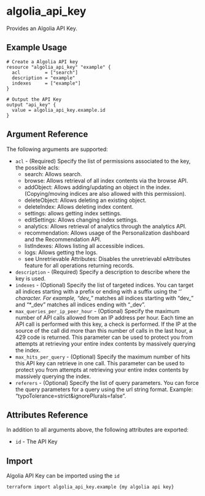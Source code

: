 # algolia_api_key

Provides an Algolia API Key.

## Example Usage

```hcl
# Create a Algolia API key
resource "algolia_api_key" "example" {
  acl         = ["search"]
  description = "example"
  indexes     = ["example"]
}

# Output the API Key
output "api_key" {
  value = algolia_api_key.example.id
}
```

## Argument Reference

The following arguments are supported:
* `acl` - (Required) Specify the list of permissions associated to the key, the possible acls:
  * search: Allows search.
  * browse: Allows retrieval of all index contents via the browse API.
  * addObject: Allows adding/updating an object in the index. (Copying/moving indices are also allowed with this permission).
  * deleteObject: Allows deleting an existing object.
  * deleteIndex: Allows deleting index content.
  * settings: allows getting index settings.
  * editSettings: Allows changing index settings.
  * analytics: Allows retrieval of analytics through the analytics API.
  * recommendation: Allows usage of the Personalization dashboard and the Recommendation API.
  * listIndexes: Allows listing all accessible indices.
  * logs: Allows getting the logs.
  * see Unretrievable Attributes: Disables the unretrievabl eAttributes feature for all operations returning records.
* `description` - (Required) Specify a description to describe where the key is used.
* `indexes` - (Optional) Specify the list of targeted indices. You can target all indices starting with a prefix or ending with a suffix using the ‘*’ character. For example, “dev_*” matches all indices starting with “dev_” and “*_dev” matches all indices ending with “_dev”.
* `max_queries_per_ip_peer_hour` - (Optional) Specify the maximum number of API calls allowed from an IP address per hour. Each time an API call is performed with this key, a check is performed. If the IP at the source of the call did more than this number of calls in the last hour, a 429 code is returned. This parameter can be used to protect you from attempts at retrieving your entire index contents by massively querying the index.
* `max_hits_per_query` - (Optional) Specify the maximum number of hits this API key can retrieve in one call. This parameter can be used to protect you from attempts at retrieving your entire index contents by massively querying the index.
* `referers` - (Optional) Specify the list of query parameters. You can force the query parameters for a query using the url string format. Example: “typoTolerance=strict&ignorePlurals=false”.

## Attributes Reference

In addition to all arguments above, the following attributes are exported:
* `id` - The API Key

## Import

Algolia API Key can be imported using the `id`

```shell
terraform import algolia_api_key.example {my algolia api key}
```
